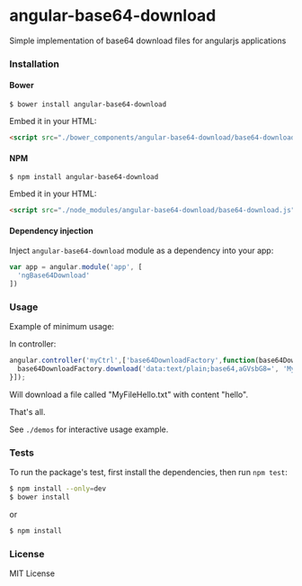 # angular-base64-download
Simple implementation of base64 download files for angularjs applications

### Installation

#### Bower

`$ bower install angular-base64-download`

Embed it in your HTML:

```html
<script src="./bower_components/angular-base64-download/base64-download.js"></script>
```

#### NPM

`$ npm install angular-base64-download`

Embed it in your HTML:

```html
<script src="./node_modules/angular-base64-download/base64-download.js"></script>
```

#### Dependency injection

Inject `angular-base64-download` module as a dependency into your app:

```js
var app = angular.module('app', [
  'ngBase64Download'
])
```

### Usage

Example of minimum usage:

In controller:

```js
angular.controller('myCtrl',['base64DownloadFactory',function(base64DownloadFactory){
  base64DownloadFactory.download('data:text/plain;base64,aGVsbG8=', 'MyFileHello', 'txt')
}]);
```
Will download a file called "MyFileHello.txt" with content "hello".

That's all.

See `./demos` for interactive usage example.


### Tests

To run the package's test, first install the dependencies, then run `npm test`:

```bash
$ npm install --only=dev
$ bower install
```

or 

```bash
$ npm install
```

### License

MIT License

